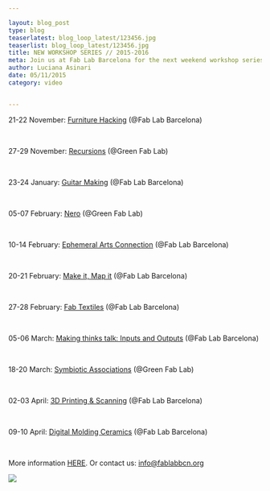 ```yaml
---

layout: blog_post
type: blog
teaserlatest: blog_loop_latest/123456.jpg
teaserlist: blog_loop_latest/123456.jpg
title: NEW WORKSHOP SERIES // 2015-2016
meta: Join us at Fab Lab Barcelona for the next weekend workshop series. Learn how to make stuff, to hack stuff, to interact with stuff and to design the environment that surrounds you.
author: Luciana Asinari
date: 05/11/2015
category: video


---
```



21-22 November: <a target="_blank" href="http://fablabbcn.org/workshop/2015/05/05/furniture_hack.html"><u>Furniture Hacking</u></a> (@Fab Lab Barcelona)

<br>

27-29 November: <a target="_blank" href="http://fablabbcn.org/workshop/2015/05/10/recursions.html"><u>Recursions</u></a> (@Green Fab Lab)

<br>

23-24 January: <a target="_blank" href="http://fablabbcn.org/workshop/2015/05/15/make-your-own-guitar.html"><u>Guitar Making</u></a> (@Fab Lab Barcelona)

<br>

05-07 February: <a target="_blank" href="http://fablabbcn.org/workshop/2015/05/20/nero.html"><u>Nero</u></a> (@Green Fab Lab)

<br>

10-14 February: <a target="_blank" href="http://fablabbcn.org/workshop/2015/05/25/ephemeral-arts%20connection.html"><u>Ephemeral Arts Connection</u></a> (@Fab Lab Barcelona)

<br>

20-21 February: <a target="_blank" href="http://fablabbcn.org/workshop/2015/05/29/make-i-map-it.html"><u>Make it, Map it</u></a> (@Fab Lab Barcelona)

<br>

27-28 February: <a target="_blank" href="http://fablabbcn.org/workshop/2015/06/05/fab-textiles.html"><u>Fab Textiles</u></a> (@Fab Lab Barcelona)

<br>

05-06 March: <a target="_blank" href="http://fablabbcn.org/workshop/2015/06/08/making-things-talk-2016.html"><u>Making thinks talk: Inputs and Outputs</u></a> (@Fab Lab Barcelona)

<br>

18-20 March: <a target="_blank" href="http://fablabbcn.org/workshop/2015/06/09/symbiotic.html"><u>Symbiotic Associations</u></a> (@Green Fab Lab)

<br>

02-03 April: <a target="_blank" href="http://fablabbcn.org/workshop/2015/06/15/3d-printing-scanning.html"><u>3D Printing & Scanning</u></a> (@Fab Lab Barcelona)

<br>

09-10 April: <a target="_blank" href="http://fablabbcn.org/workshop/2015/06/20/ceramics.html"><u>Digital Molding Ceramics</u></a> (@Fab Lab Barcelona)

<br>


More information <a target="_blank" href="http://fablabbcn.org/workshops.html"><u>HERE</u></a>.
Or contact us: info@fablabbcn.org

<img src="{{site.baseurl}}{{ site.url }}/img/blog/blog_loop_latest/poster-talleres-fablabbcn_2015-16.jpg">
